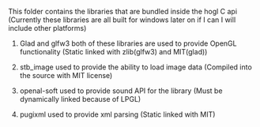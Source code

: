 This folder contains the libraries that are bundled inside the hogl C api
(Currently these libraries are all built for windows later on if I can I will include other platforms)

1. Glad and glfw3 both of these libraries are used to provide OpenGL functionality (Static linked with zlib(glfw3) and MIT(glad))

2. stb_image used to provide the ability to load image data (Compiled into the source with MIT license)

3. openal-soft used to provide sound API for the library (Must be dynamically linked because of LPGL)

4. pugixml used to provide xml parsing (Static linked with MIT)